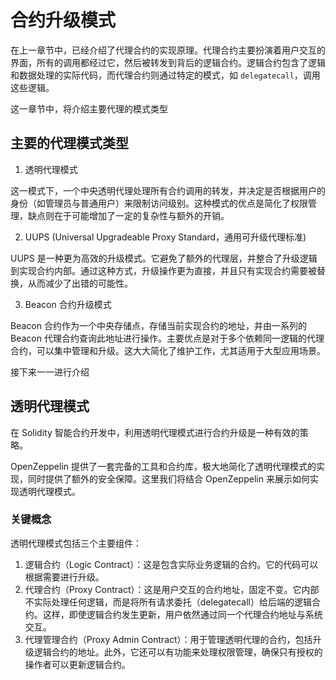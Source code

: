 # 合约升级模式

在上一章节中，已经介绍了代理合约的实现原理。代理合约主要扮演着用户交互的界面，所有的调用都经过它，然后被转发到背后的逻辑合约。逻辑合约包含了逻辑和数据处理的实际代码，而代理合约则通过特定的模式，如 `delegatecall`，调用这些逻辑。

这一章节中，将介绍主要代理的模式类型

## 主要的代理模式类型

1. 透明代理模式

这一模式下，一个中央透明代理处理所有合约调用的转发，并决定是否根据用户的身份（如管理员与普通用户）来限制访问级别。这种模式的优点是简化了权限管理，缺点则在于可能增加了一定的复杂性与额外的开销。

2. UUPS (Universal Upgradeable Proxy Standard，通用可升级代理标准)

UUPS 是一种更为高效的升级模式。它避免了额外的代理层，并整合了升级逻辑到实现合约内部。通过这种方式，升级操作更为直接，并且只有实现合约需要被替换，从而减少了出错的可能性。

3. Beacon 合约升级模式

Beacon 合约作为一个中央存储点，存储当前实现合约的地址，并由一系列的 Beacon 代理合约查询此地址进行操作。主要优点是对于多个依赖同一逻辑的代理合约，可以集中管理和升级。这大大简化了维护工作，尤其适用于大型应用场景。

接下来一一进行介绍

## 透明代理模式
在 Solidity 智能合约开发中，利用透明代理模式进行合约升级是一种有效的策略。

OpenZeppelin 提供了一套完备的工具和合约库，极大地简化了透明代理模式的实现，同时提供了额外的安全保障。这里我们将结合 OpenZeppelin 来展示如何实现透明代理模式。

### 关键概念

透明代理模式包括三个主要组件：

1. 逻辑合约（Logic Contract）：这是包含实际业务逻辑的合约。它的代码可以根据需要进行升级。
2. 代理合约（Proxy Contract）：这是用户交互的合约地址，固定不变。它内部不实际处理任何逻辑，而是将所有请求委托（delegatecall）给后端的逻辑合约。这样，即使逻辑合约发生更新，用户依然通过同一个代理合约地址与系统交互。
3. 代理管理合约（Proxy Admin Contract）：用于管理透明代理的合约，包括升级逻辑合约的地址。此外，它还可以有功能来处理权限管理，确保只有授权的操作者可以更新逻辑合约。
